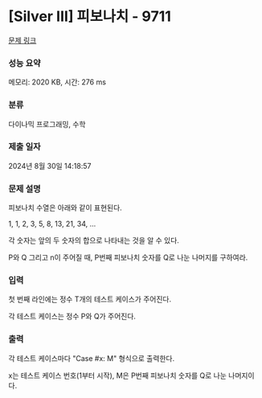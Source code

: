 # [Silver III] 피보나치 - 9711 

[문제 링크](https://www.acmicpc.net/problem/9711) 

### 성능 요약

메모리: 2020 KB, 시간: 276 ms

### 분류

다이나믹 프로그래밍, 수학

### 제출 일자

2024년 8월 30일 14:18:57

### 문제 설명

<p>피보나치 수열은 아래와 같이 표현된다.</p>

<p>1, 1, 2, 3, 5, 8, 13, 21, 34, ...</p>

<p>각 숫자는 앞의 두 숫자의 합으로 나타내는 것을 알 수 있다.</p>

<p>P와 Q 그리고 n이 주어질 때, P번째 피보나치 숫자를 Q로 나눈 나머지를 구하여라. </p>

### 입력 

 <p>첫 번째 라인에는 정수 T개의 테스트 케이스가 주어진다.</p>

<p>각 테스트 케이스는 정수 P와 Q가 주어진다.</p>

### 출력 

 <p>각 테스트 케이스마다 "Case #x: M" 형식으로 출력한다.</p>

<p>x는 테스트 케이스 번호(1부터 시작), M은 P번째 피보나치 숫자를 Q로 나눈 나머지이다.</p>

